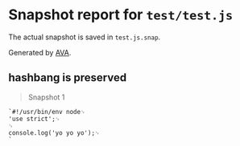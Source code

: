 # Snapshot report for `test/test.js`

The actual snapshot is saved in `test.js.snap`.

Generated by [AVA](https://ava.li).

## hashbang is preserved

> Snapshot 1

    `#!/usr/bin/env node␊
    'use strict';␊
    ␊
    console.log('yo yo yo');␊
    `
